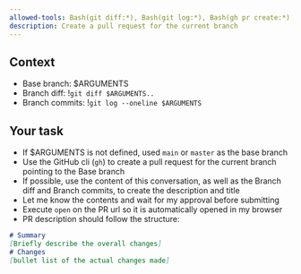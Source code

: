 ```yaml
---
allowed-tools: Bash(git diff:*), Bash(git log:*), Bash(gh pr create:*), Bash(open:*)
description: Create a pull request for the current branch
---
```


## Context

- Base branch: $ARGUMENTS
- Branch diff: !`git diff $ARGUMENTS..`
- Branch commits: !`git log --oneline $ARGUMENTS`

## Your task

- If $ARGUMENTS is not defined, used `main` or `master` as the base branch
- Use the GitHub cli (`gh`) to create a pull request for the current branch pointing to the Base branch
- If possible, use the content of this conversation, as well as the Branch diff and Branch commits, to create the description and title
- Let me know the contents and wait for my approval before submitting
- Execute `open` on the PR url so it is automatically opened in my browser
- PR description should follow the structure:
```md
# Summary
[Briefly describe the overall changes]
# Changes
[bullet list of the actual changes made]
```
